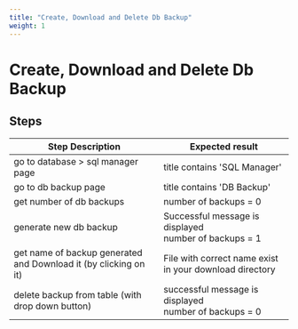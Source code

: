 ```yaml
---
title: "Create, Download and Delete Db Backup"
weight: 1
---
```


# Create, Download and Delete Db Backup
## Steps
| Step Description | Expected result |
| ----- | ----- |
| go to database > sql manager page | title contains 'SQL Manager' |
| go to db backup page | title contains 'DB Backup' |
| get number of db backups | number of backups = 0 |
| generate new db backup | Successful message is displayed<br>number of backups = 1 |
| get name of backup generated and Download it (by clicking on it) | File with correct name exist in your download directory |
| delete backup from table (with drop down button) | successful message is displayed<br>number of backups = 0 |
